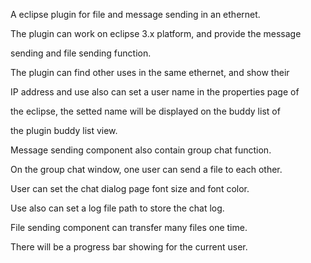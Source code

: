 A eclipse plugin for file and message sending in an ethernet.

The plugin can work on eclipse 3.x platform, and provide the message

sending and file sending function.

The plugin can find other uses in the same ethernet, and show their

IP address and use also can set a user name in the properties page of

the eclipse, the setted name will be displayed on the buddy list of

the plugin buddy list view.

Message sending component also contain group chat function.

On the group chat window, one user can send a file to each other.

User can set the chat dialog page font size and font color.

Use also can set a log file path to store the chat log.

File sending component can transfer many files one time.

There will be a progress bar showing for the current user.
